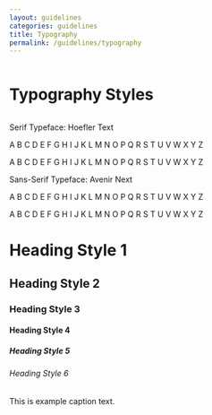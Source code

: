 ```yaml
---
layout: guidelines
categories: guidelines
title: Typography
permalink: /guidelines/typography
---
```

<div class="row">
	<div class="large-12 columns">
		<h1>Typography Styles</h1>
	</div>
</div>

<div class="row">
	<div class="serif-example">
		<p>Serif Typeface: Hoefler Text</p>
		<p class="upper-case">A B C D E F G H I J K L M N O P Q R S T U V W X Y Z</p>
		<p class="lower-case">A B C D E F G H I J K L M N O P Q R S T U V W X Y Z</p>
	</div>
</div>

<div class="row">
	<div class="san-serif-example">
		<p>Sans-Serif Typeface: Avenir Next</p>
		<p>A B C D E F G H I J K L M N O P Q R S T U V W X Y Z</p>
		<p class="lower-case">A B C D E F G H I J K L M N O P Q R S T U V W X Y Z</p>
	</div>
</div>

<h1>Heading Style 1</h1>
<h2>Heading Style 2</h2>
<h3>Heading Style 3</h3>
<h4>Heading Style 4</h4>
<h5>Heading Style 5</h5>
<h6>Heading Style 6</h6>

<p class="caption">This is example caption text.</p>